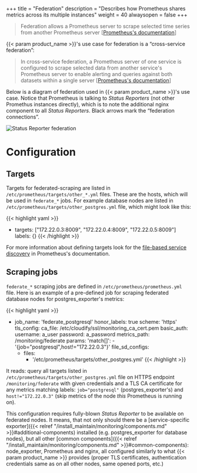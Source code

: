 +++
title = "Federation"
description = "Describes how Prometheus shares metrics across its multiple instances"
weight = 40
alwaysopen = false
+++


> Federation allows a Prometheus server to scrape selected time series from another Prometheus
> server
> [[Prometheus's documentation](https://prometheus.io/docs/prometheus/latest/federation)]

{{< param product_name >}}'s use case for federation is a “cross-service federation”:

> In cross-service federation, a Prometheus server of one service is configured to scrape selected
> data from another service's Prometheus server to enable alerting and queries against both datasets
> within a single server
> [[Prometheus's documentation](https://prometheus.io/docs/prometheus/latest/federation/#cross-service-federation)]

Below is a diagram of federation used in {{< param product_name >}}'s use case.  Notice that
Prometheus is talking to _Status Reporters_ (not other Promethus instances directly), which is to
note the additional nginx component to all _Status Reporters_.  Black arrows mark the “federation
connections”.

![Status Reporter federation]( /images/monitoring/status_reporter_federation.svg )

# Configuration

## Targets

Targets for federated-scraping are listed in `/etc/prometheus/targets/other_*.yml` files.  These are
the hosts, which will be used in `federate_*` jobs.  For example database nodes are listed in
`/etc/prometheus/targets/other_postgres.yml` file, which might look like this:

{{< highlight yaml >}}
- targets: ["172.22.0.3:8009", "172.22.0.4:8009", "172.22.0.5:8009"]
  labels: {}
{{< /highlight >}}

For more information about defining targets look for the
[file-based service discovery](https://prometheus.io/docs/prometheus/latest/configuration/configuration/#file_sd_config)
in Prometheus's documentation.

## Scraping jobs

`federate_*` scraping jobs are defined in `/etc/prometheus/prometheus.yml` file.  Here is an example
of a pre-defined job for scraping federated database nodes for postgres_exporter's metrics:

{{< highlight yaml >}}
- job_name: 'federate_postgresql'
  honor_labels: true
  scheme: 'https'
  tls_config:
    ca_file: /etc/cloudify/ssl/monitoring_ca_cert.pem
  basic_auth:
    username: a_user
    password: a_password
  metrics_path: /monitoring/federate
  params:
    'match[]':
      - '{job="postgresql",host!="172.22.0.3"}'
  file_sd_configs:
    - files:
      - '/etc/prometheus/targets/other_postgres.yml'
{{< /highlight >}}

It reads: query all targets listed in `/etc/prometheus/targets/other_postgres.yml` file on HTTPS
endpoint `/monitoring/federate` with given credentials and a TLS CA certificate for any metrics
matching labels: ```job="postgresql"``` (postgres_exporter's) and ```host!="172.22.0.3"``` (skip
metrics of the node _this_ Prometheus is running on).

This configuration requires fully-blown _Status Reporter_ to be available on federated nodes.  It
means, that not only should there be a
[service-specific exporter]({{< relref "/install_maintain/monitoring/components.md" >}}#additional-components)
installed (e.g. postgres_exporter for database nodes), but all other
[common components]({{< relref "/install_maintain/monitoring/components.md" >}}#common-components):
node_exporter, Prometheus and nginx, all configured similarly to what {{< param product_name >}}
provides (proper TLS certificates, authentication credentials same as on all other nodes, same
opened ports, etc.)

